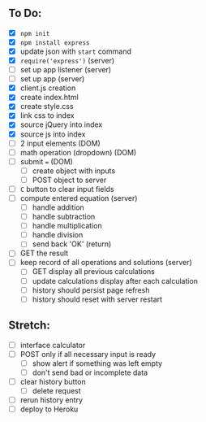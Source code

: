 ## To Do:

- [x] `npm init`
- [x] `npm install express`
- [x] update json with `start` command
- [x] `require('express')` (server)
- [ ] set up app listener (server)
- [ ] set up app (server)
- [x] client.js creation
- [x] create index.html
- [x] create style.css
- [x] link css to index
- [x] source jQuery into index
- [x] source js into index
- [ ] 2 input elements (DOM)
- [ ] math operation (dropdown) (DOM)
- [ ] submit `=` (DOM)
  - [ ] create object with inputs
  - [ ] POST object to server
- [ ] `C` button to clear input fields
- [ ] compute entered equation (server)
  - [ ] handle addition
  - [ ] handle subtraction
  - [ ] handle multiplication
  - [ ] handle division
  - [ ] send back 'OK' (return)
- [ ] GET the result
- [ ] keep record of all operations and solutions (server)
  - [ ] GET display all previous calculations
  - [ ] update calculations display after each calculation
  - [ ] history should persist page refresh
  - [ ] history should reset with server restart

## Stretch:

- [ ] interface calculator
- [ ] POST only if all necessary input is ready
  - [ ] show alert if something was left empty
  - [ ] don't send bad or incomplete data
- [ ] clear history button
  - [ ] delete request
- [ ] rerun history entry
- [ ] deploy to Heroku
